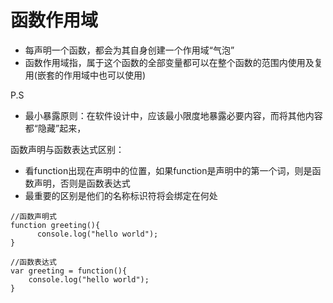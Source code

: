 # 函数作用域

+ 每声明一个函数，都会为其自身创建一个作用域“气泡”
+ 函数作用域指，属于这个函数的全部变量都可以在整个函数的范围内使用及复用(嵌套的作用域中也可以使用)

P.S
+ 最小暴露原则：在软件设计中，应该最小限度地暴露必要内容，而将其他内容都“隐藏”起来，

函数声明与函数表达式区别：
+ 看function出现在声明中的位置，如果function是声明中的第一个词，则是函数声明，否则是函数表达式
+ 最重要的区别是他们的名称标识符将会绑定在何处
``` 
//函数声明式
function greeting(){
      console.log("hello world");  
}

//函数表达式
var greeting = function(){
    console.log("hello world"); 
}

```